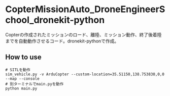 # CopterMissionAuto_DroneEngineerSchool_dronekit-python  
Copterの作成されたミッションのロード、離陸、ミッション動作、終了後着陸までを自動動作させるコード。dronekit-pythonで作成。  
## How to use  
```
# SITLを動作
sim_vehicle.py -v ArduCopter --custom-location=35.51150,138.753830,0,0 --map --console
# 別ターミナルでmain.pyを動作
python main.py
```

